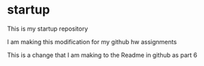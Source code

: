 # startup
This is my startup repository

I am making this modification for my github hw assignments

This is a change that I am making to the Readme in github as part 6
